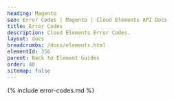 ```yaml
---
heading: Magento
seo: Error Codes | Magento | Cloud Elements API Docs
title: Error Codes
description: Cloud Elements Error Codes.
layout: docs
breadcrumbs: /docs/elements.html
elementId: 356
parent: Back to Element Guides
order: 40
sitemap: false
---
```


{% include error-codes.md %}
